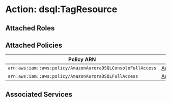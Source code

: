 # Action: dsql:TagResource

## Attached Roles

## Attached Policies

| Policy ARN | Policy Name |
|------------|-------------|
| `arn:aws:iam::aws:policy/AmazonAuroraDSQLConsoleFullAccess` | [AmazonAuroraDSQLConsoleFullAccess](../policies.md#amazonauroradsqlconsolefullaccess) |
| `arn:aws:iam::aws:policy/AmazonAuroraDSQLFullAccess` | [AmazonAuroraDSQLFullAccess](../policies.md#amazonauroradsqlfullaccess) |

## Associated Services

